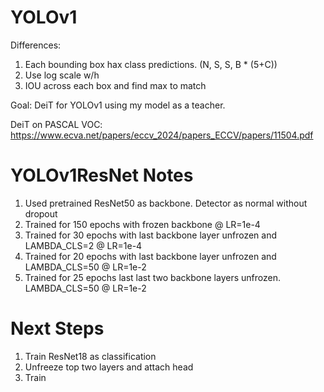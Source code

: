 # YOLOv1

Differences:

1. Each bounding box hax class predictions. (N, S, S, B \* (5+C))
2. Use log scale w/h
3. IOU across each box and find max to match

Goal: DeiT for YOLOv1 using my model as a teacher.

DeiT on PASCAL VOC: https://www.ecva.net/papers/eccv_2024/papers_ECCV/papers/11504.pdf

# YOLOv1ResNet Notes

1. Used pretrained ResNet50 as backbone. Detector as normal without dropout
2. Trained for 150 epochs with frozen backbone @ LR=1e-4
3. Trained for 30 epochs with last backbone layer unfrozen and LAMBDA_CLS=2 @ LR=1e-4
4. Trained for 20 epochs with last backbone layer unfrozen and LAMBDA_CLS=50 @ LR=1e-2
5. Trained for 25 epochs last last two backbone layers unfrozen. LAMBDA_CLS=50 @ LR=1e-2

# Next Steps

1. Train ResNet18 as classification
2. Unfreeze top two layers and attach head
3. Train
